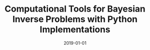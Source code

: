 ---
title: "Computational Tools for Bayesian Inverse Problems with Python Implementations"
collection: publications
permalink: /publication/2019-01-01-Computational-Tools-for-Bayesian-Inverse-Problems-with-Python-Implementations
date: 2019-01-01
venue: 'Undergraduate Honors Thesis'
citation: ' Aimee Maurais, &quot;Computational Tools for Bayesian Inverse Problems with Python Implementations.&quot; Undergraduate Honors Thesis, 2019.'
---